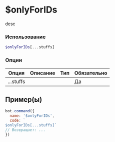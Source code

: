 # $onlyForIDs
desc
### Использование
```php
$onlyForIDs[...stuffs]
```

### Опции

| Опция | Описание | Тип | Обязательно |
|--------|-------------|------|----------|
| ...stuffs |  |  | Да |  
## Пример(ы)

```javascript
bot.command({
  name: '$onlyForIDs',
  code: `
$onlyForIDs[...stuffs]`
// Возвращает: ...
})
```